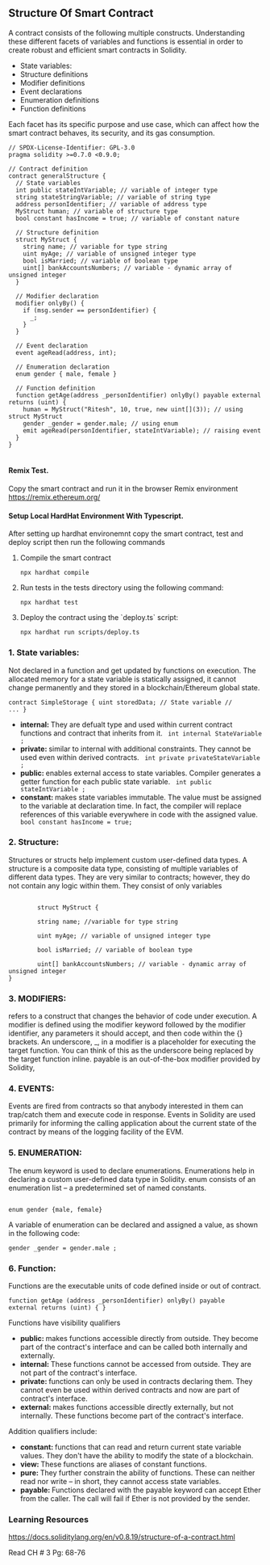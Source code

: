 <h2> Structure Of Smart Contract </h2>
A contract consists of the following multiple constructs. Understanding these different facets of variables and functions is essential in order to create robust and efficient smart contracts in Solidity.

<ul>
  <li>State variables:</li>
  <li>Structure definitions</li>
  <li>Modifier definitions</li>
  <li>Event declarations</li>
  <li>Enumeration definitions</li>
  <li>Function definitions</li>
</ul>

Each facet has its specific purpose and use case, which can affect how the smart contract behaves, its security, and its gas consumption.
<pre>
<code>// SPDX-License-Identifier: GPL-3.0
pragma solidity >=0.7.0 &lt;0.9.0;

// Contract definition
contract generalStructure {
  // State variables
  int public stateIntVariable; // variable of integer type
  string stateStringVariable; // variable of string type
  address personIdentifier; // variable of address type
  MyStruct human; // variable of structure type
  bool constant hasIncome = true; // variable of constant nature

  // Structure definition
  struct MyStruct {
    string name; // variable for type string
    uint myAge; // variable of unsigned integer type
    bool isMarried; // variable of boolean type
    uint[] bankAccountsNumbers; // variable - dynamic array of unsigned integer
  }

  // Modifier declaration
  modifier onlyBy() {
    if (msg.sender == personIdentifier) {
      _;
    }
  }

  // Event declaration
  event ageRead(address, int);

  // Enumeration declaration
  enum gender { male, female }

  // Function definition
  function getAge(address _personIdentifier) onlyBy() payable external returns (uint) {
    human = MyStruct("Ritesh", 10, true, new uint[](3)); // using struct MyStruct
    gender _gender = gender.male; // using enum
    emit ageRead(personIdentifier, stateIntVariable); // raising event
  }
}
</code>
</pre>

<h4>Remix Test.</h4>
<p> Copy the smart contract and run it in the browser Remix environment <a href="https://remix.ethereum.org/">https://remix.ethereum.org/</a> </p>

<h4>Setup Local HardHat Environment With Typescript.</h4>
<p>After setting up hardhat environemnt copy the smart contract, test and deploy script then run the following commands</p>
<ol>
 <li>Compile the smart contract</li>
  <pre><code>npx hardhat compile</code></pre>
  <li>Run tests in the tests directory using the following command:</li>
  <pre><code>npx hardhat test</code></pre>
  <li>Deploy the contract using the `deploy.ts` script:</li>
  <pre><code>npx hardhat run scripts/deploy.ts</code></pre>
</ol>

<h3> 1. State variables:  </h3>

Not declared in a function and get updated by functions on execution. The allocated memory for a state variable is statically assigned, it cannot change permanently and they stored in a blockchain/Ethereum global state.

<code>contract SimpleStorage {
uint storedData; // State variable
// ...
}</code>

<ul>
<li> <b> internal: </b> They are defualt type and used within current contract functions and contract that inherits from it.  <code> int internal StateVariable ; </code> </li>
<li> <b> private: </b> similar to internal with additional constraints. They cannot be used even within derived contracts.  <code> int private privateStateVariable ; </code> </li>
<li> <b> public: </b>  enables external access to state variables. Compiler generates a getter function for each public state variable.  <code> int public stateIntVariable ; </code></li>
<li> <b>constant: </b> makes state variables immutable. The value must be assigned to the variable at declaration time. In fact, the compiler will replace references of this variable everywhere in code with the assigned value.   <code> bool constant hasIncome = true; </code> </li>
</ul>

<h3> 2. Structure:  </h3>

Structures or structs help implement custom user-defined data types. A structure is a composite data type, consisting of multiple variables of different data types. They are very
similar to contracts; however, they do not contain any logic within them. They consist of only variables

<pre><code>
        struct MyStruct {

        string name; //variable for type string

        uint myAge; // variable of unsigned integer type

        bool isMarried; // variable of boolean type

        uint[] bankAccountsNumbers; // variable - dynamic array of unsigned integer
}
</code></pre>

<h3> 3. MODIFIERS:  </h3>
refers to a construct that changes the behavior of code under execution. A modifier is defined using the modifier keyword followed by the modifier identifier, any parameters it should accept, and then code within the {} brackets. An underscore, _, in a modifier is a placeholder for executing the target function. You can think of this as the underscore being replaced by the target function inline. payable is an out-of-the-box modifier provided by Solidity,

<h3> 4. EVENTS:  </h3>

Events are fired from contracts so that anybody interested in them can trap/catch them and execute code in response. Events in Solidity are used primarily for informing the calling application about the current state of the contract by means of the logging facility of the EVM.

<h3> 5. ENUMERATION:  </h3>

The enum keyword is used to declare enumerations. Enumerations help in declaring a custom user-defined data type in Solidity. enum consists of an enumeration list – a predetermined set of named constants.

<pre><code>
enum gender {male, female}
</code></pre>

A variable of enumeration can be declared and assigned a value, as shown in the following code:

<pre><code>gender _gender = gender.male ;</code></pre>

<h3> 6. Function:  </h3>
Functions are the executable units of code defined inside or out of contract.

<code>function getAge (address \_personIdentifier) onlyBy()
payable external returns (uint) {
}</code>

Functions have visibility qualifiers

<ul>
<li> <b> public: </b> makes functions accessible directly from outside. They become part of the contract's interface and can be called both internally and externally.</li>
<li> <b> internal: </b> These functions cannot be accessed from outside. They are not part of the contract's interface. </li>
<li> <b> private: </b>   functions can only be used in contracts declaring them. They cannot even be used within derived contracts and now are part of contract's interface.</li>
<li> <b>external: </b> makes functions accessible directly externally, but not internally. These functions become part of the contract's interface.</li>
</ul>

Addition qualifiers include:

<ul>
<li> <b> constant: </b> functions that can read and return current state variable values. They don't have the ability to modify the state of a blockchain.  </li>
<li> <b> view: </b> These functions are aliases of constant functions. </li>
<li> <b> pure: </b>  They further constrain the ability of functions. These can neither read nor write – in short, they cannot access state variables. </li>
<li> <b>payable: </b> Functions declared with the payable keyword can accept Ether from the caller. The call will fail if Ether is not provided by the sender.</li>
</ul>

<h3>Learning Resources </h3>

https://docs.soliditylang.org/en/v0.8.19/structure-of-a-contract.html

Read CH # 3 Pg: 68-76
